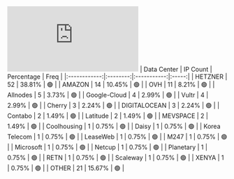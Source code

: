 ![Diagramm](https://github.com/111STAVR111/props/blob/main/Celestia/Mainnet/Decentralization/1/README.md)
| Data Center | IP Count | Percentage | Freq |
|:------------:|:--------:|:-----------:|:-----:|
| HETZNER | 52 | 38.81% | 🟢 |
| AMAZON | 14 | 10.45% | 🟢 |
| OVH | 11 | 8.21% | 🟢 |
| Allnodes | 5 | 3.73% | 🟢 |
| Google-Cloud | 4 | 2.99% | 🟢 |
| Vultr | 4 | 2.99% | 🟢 |
| Cherry | 3 | 2.24% | 🟢 |
| DIGITALOCEAN | 3 | 2.24% | 🟢 |
| Contabo | 2 | 1.49% | 🟢 |
| Latitude | 2 | 1.49% | 🟢 |
| MEVSPACE | 2 | 1.49% | 🟢 |
| Coolhousing | 1 | 0.75% | 🟢 |
| Daisy | 1 | 0.75% | 🟢 |
| Korea Telecom | 1 | 0.75% | 🟢 |
| LeaseWeb | 1 | 0.75% | 🟢 |
| M247 | 1 | 0.75% | 🟢 |
| Microsoft | 1 | 0.75% | 🟢 |
| Netcup | 1 | 0.75% | 🟢 |
| Planetary | 1 | 0.75% | 🟢 |
| RETN | 1 | 0.75% | 🟢 |
| Scaleway | 1 | 0.75% | 🟢 |
| XENYA | 1 | 0.75% | 🟢 |
| OTHER | 21 | 15.67% | 🟢 |